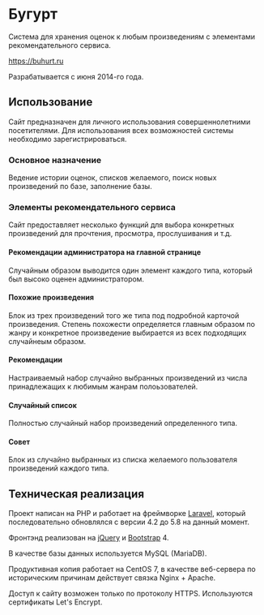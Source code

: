 # Бугурт

Система для хранения оценок к любым произведениям с элементами рекомендательного сервиса.

https://buhurt.ru

Разрабатывается с июня 2014-го года.

## Использование

Сайт предназначен для личного использования совершеннолетними посетителями. Для использования всех возможностей системы необходимо зарегистрироваться.

### Основное назначение

Ведение истории оценок, списков желаемого, поиск новых произведений по базе, заполнение базы.

### Элементы рекомендательного сервиса

Сайт предоставляет несколько функций для выбора конкретных произведений для прочтения, просмотра, прослушивания и т.д.

#### Рекомендации администратора на главной странице

Случайным образом выводится один элемент каждого типа, который был высоко оценен администратором.

#### Похожие произведения

Блок из трех произведений того же типа под подробной карточой произведения. Степень похожести определяется главным образом по жанру и конкретное произведение выбирается из всех подходящих случайнеым образом.

#### Рекомендации

Настраиваемый набор случайно выбранных произведений из числа принадлежащих к любимым жанрам полоьзователей.

#### Случайный список

Полностью случайный набор произведений определенного типа.

#### Совет

Блок из случайно выбранных из списка желаемого пользователя произведений каждого типа.

## Техническая реализация

Проект написан на PHP и работает на фреймворке [Laravel](https://github.com/laravel/laravel), который последовательно обновлялся с версии 4.2 до 5.8 на данный момент.

Фронтэнд реализован на [jQuery](https://github.com/jquery/jquery) и [Bootstrap](https://github.com/twbs/bootstrap) 4.

В качестве базы данных используется MySQL (MariaDB).

Продуктивная копия работает на CentOS 7, в качестве веб-сервера по историческим причинам действует связка Nginx + Apache.

Доступ к сайту возможен только по протоколу HTTPS. Используются сертификаты Let's Encrypt.